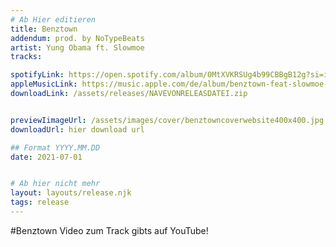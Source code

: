```yaml
---
# Ab Hier editieren
title: Benztown
addendum: prod. by NoTypeBeats
artist: Yung Obama ft. Slowmoe
tracks:

spotifyLink: https://open.spotify.com/album/0MtXVKRSUg4b99CBBgB12g?si=irXi0IT4TH-3CO7sNO6LvA
appleMusicLink: https://music.apple.com/de/album/benztown-feat-slowmoe-notypebeats-%E2%82%AC%24%C2%A5/1575466068?i=1575466070
downloadLink: /assets/releases/NAVEVONRELEASDATEI.zip


previewIimageUrl: /assets/images/cover/benztowncoverwebsite400x400.jpg
downloadUrl: hier download url

## Format YYYY.MM.DD
date: 2021-07-01


# Ab hier nicht mehr
layout: layouts/release.njk
tags: release
---
```


#Benztown
Video zum Track gibts auf YouTube!